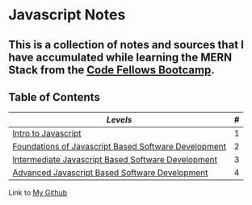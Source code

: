 # Javascript Notes

## This is a collection of notes and sources that I have accumulated while learning the MERN Stack from the [Code Fellows Bootcamp](https://www.codefellows.org/). ##

## Table of Contents
  
  _Levels_ |  #
------------ | -------------
[Intro to Javascript](https://github.com/TraceDugar/reading-notes/blob/main/102/toc.md) | 1
[Foundations of Javascript Based Software Development](https://github.com/TraceDugar/reading-notes/blob/main/201/Toc.md) | 2
[Intermediate Javascript Based Software Development](https://github.com/TraceDugar/reading-notes/blob/main/301/toc.md) | 3
[Advanced Javascript Based Software Development](https://github.com/TraceDugar/reading-notes/blob/main/401/toc.md) | 4


Link to [My Github](https://github.com/TraceDugar) 
